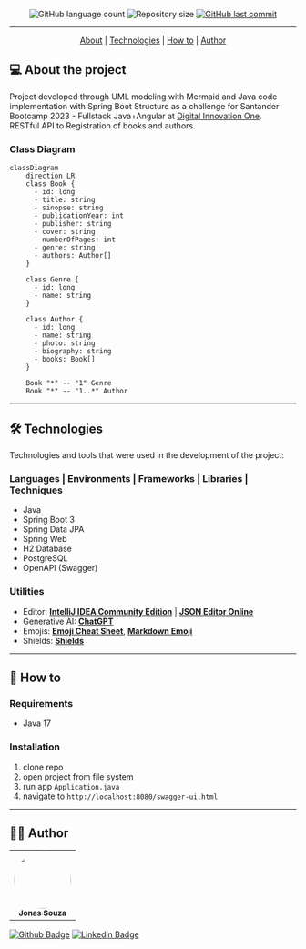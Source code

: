 <p align="center">
  <img alt="GitHub language count" src="https://img.shields.io/github/languages/count/jonasmzsouza/dio-bookshelf-api?style=flat-square&color=f1783f">
  <img alt="Repository size" src="https://img.shields.io/github/repo-size/jonasmzsouza/dio-bookshelf-api?style=flat-square&color=1f6feb">
  <a href="https://github.com/jonasmzsouza/dio-bookshelf-api/commits/main">
    <img alt="GitHub last commit" src="https://img.shields.io/github/last-commit/jonasmzsouza/dio-bookshelf-api/main?style=flat-square&color=2f74c0">
  </a>
</p>

<hr>

<p align="center">
  <a href="#-about-the-project">About</a> |
  <a href="#-technologies">Technologies</a> | 
  <a href="#-how-to">How to</a> | 
  <a href="#-author">Author</a> 
</p>

## 💻 About the project

Project developed through UML modeling with Mermaid and Java code implementation with Spring Boot Structure as a challenge for Santander Bootcamp 2023 - Fullstack Java+Angular at [Digital Innovation One](https://www.dio.me/).<br>
RESTful API to Registration of books and authors.

### Class Diagram

```mermaid
classDiagram
    direction LR
    class Book {
      - id: long
      - title: string
      - sinopse: string
      - publicationYear: int
      - publisher: string
      - cover: string
      - numberOfPages: int
      - genre: string
      - authors: Author[]
    }
    
    class Genre {
      - id: long
      - name: string
    }
    
    class Author {
      - id: long
      - name: string
      - photo: string
      - biography: string
      - books: Book[]
    }

    Book "*" -- "1" Genre
    Book "*" -- "1..*" Author
```

---

## 🛠 Technologies

Technologies and tools that were used in the development of the project:

### **Languages | Environments | Frameworks | Libraries | Techniques**

- Java
- Spring Boot 3
- Spring Data JPA
- Spring Web
- H2 Database
- PostgreSQL
- OpenAPI (Swagger)

### **Utilities**

- Editor: **[IntelliJ IDEA Community Edition](https://www.jetbrains.com/idea/)** | **[JSON Editor Online](https://jsoneditoronline.org/)**
- Generative AI: **[ChatGPT](https://chat.openai.com/)**
- Emojis: **[Emoji Cheat Sheet](https://github.com/ikatyang/emoji-cheat-sheet)**, **[Markdown Emoji](https://gist.github.com/rxaviers/7360908)**
- Shields: **[Shields](https://shields.io/)**

---

## 🔧 How to

### Requirements
- Java 17

### Installation
1. clone repo
2. open project from file system
3. run app `Application.java`
4. navigate to `http://localhost:8080/swagger-ui.html`

---

## 👨‍💻 Author

<table>
  <tr>
    <td align="center">
      <a href="https://jonasmzsouza.github.io/">
         <img style="border-radius: 50%;" src="https://avatars.githubusercontent.com/u/61324433?v=4" width="100px;" alt=""/>
         <br />
         <sub><b>Jonas Souza</b></sub>
      </a>
    </td>
  </tr>
</table>
 
[![Github Badge](https://img.shields.io/badge/-jonasmzsouza-3e4957?style=flat-square&logo=Github&logoColor=white&link=https://github.com/jonasmzsouza)](https://github.com/jonasmzsouza) [![Linkedin Badge](https://img.shields.io/badge/-jonasmzsouza-blue?style=flat-square&logo=Linkedin&logoColor=white&link=https://www.linkedin.com/in/jonasmzsouza/)](https://www.linkedin.com/in/jonasmzsouza/)
